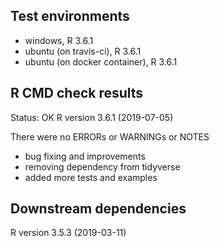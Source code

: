 ## Test environments
* windows, R 3.6.1
* ubuntu (on travis-ci), R 3.6.1
* ubuntu (on docker container), R 3.6.1

## R CMD check results
Status: OK
R version 3.6.1 (2019-07-05)

There were no ERRORs or WARNINGs or NOTES

  * bug fixing and improvements
  * removing dependency from tidyverse
  * added more tests and examples

## Downstream dependencies
R version 3.5.3 (2019-03-11)

